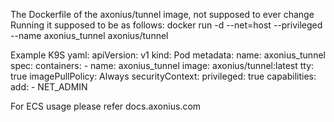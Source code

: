 The Dockerfile of the axonius/tunnel image, not supposed to ever change
Running it supposed to be as follows:
	docker run -d --net=host --privileged --name axonius_tunnel axonius/tunnel

Example K9S yaml:
	apiVersion: v1
	kind: Pod
	metadata:
	  name: axonius_tunnel
	spec:
	  containers:
	    - name: axonius_tunnel
	      image: axonius/tunnel:latest
	      tty: true
	      imagePullPolicy: Always
	      securityContext:
	        privileged: true
	        capabilities:
	          add:
        	    - NET_ADMIN

For ECS usage please refer docs.axonius.com

